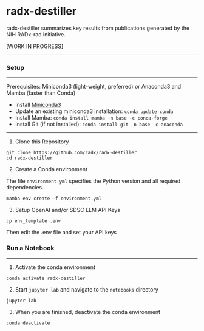 # radx-destiller

radx-destiller summarizes key results from publications generated by the NIH RADx-rad initiative.

[WORK IN PROGRESS]

---

### Setup

------
Prerequisites: Miniconda3 (light-weight, preferred) or Anaconda3 and Mamba (faster than Conda)

* Install [Miniconda3](https://docs.conda.io/en/latest/miniconda.html)
* Update an existing miniconda3 installation: ```conda update conda```
* Install Mamba: ```conda install mamba -n base -c conda-forge```
* Install Git (if not installed): ```conda install git -n base -c anaconda```
------

1. Clone this Repository

```
git clone https://github.com/radx/radx-destiller
cd radx-destiller
```

2. Create a Conda environment

The file `environment.yml` specifies the Python version and all required dependencies.

```
mamba env create -f environment.yml
```

3. Setup OpenAI and/or SDSC LLM API Keys
```
cp env_template .env
```
Then edit the .env file and set your API keys


### Run a Notebook

------
1. Activate the conda environment

```
conda activate radx-destiller
```

2. Start `jupyter lab` and navigate to the `notebooks` directory

```
jupyter lab
```

3. When you are finished, deactivate the conda environment

```
conda deactivate
```
